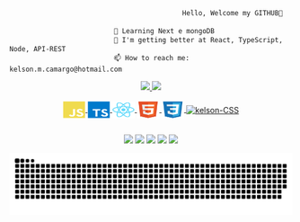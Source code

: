                                                Hello, Welcome my GITHUB👋
          
                              🚀 Learning Next e mongoDB
                              🌱 I'm getting better at React, TypeScript, Node, API-REST
                              📫 How to reach me: kelson.m.camargo@hotmail.com

<div align="center">
  <a href="https://github.com/kelsoncamargo">
  <img height="180em" src="https://github-readme-stats.vercel.app/api?username=kelsoncamargo&show_icons=true&theme=dark&include_all_commits=true&count_private=true"/>
  <img height="180em" src="https://github-readme-stats.vercel.app/api/top-langs/?username=kelsoncamargo&layout=compact&langs_count=7&theme=dark"/>
</div>

<div style="display: inline_block" align="center"><br>
  <img align="center" alt="kelson-Js" height="30" width="40" src="https://raw.githubusercontent.com/devicons/devicon/master/icons/javascript/javascript-plain.svg">
  <img align="center" alt="kelson-Ts" height="30" width="40" src="https://raw.githubusercontent.com/devicons/devicon/master/icons/typescript/typescript-plain.svg">
  <img align="center" alt="kelson-React" height="30" width="40" src="https://raw.githubusercontent.com/devicons/devicon/master/icons/react/react-original.svg">
  <img align="center" alt="kelson-HTML" height="30" width="40" src="https://raw.githubusercontent.com/devicons/devicon/master/icons/html5/html5-original.svg">
  <img align="center" alt="kelson-CSS" height="30" width="40" src="https://raw.githubusercontent.com/devicons/devicon/master/icons/css3/css3-original.svg">
    <img align="center" alt="kelson-CSS" height="30" width="40" src="https://cdn.jsdelivr.net/gh/devicons/devicon/icons/nodejs/nodejs-original.svg">
</div>

##
 
<div align="center"> 
  <a href="https://instagram.com/kelsoncamargo_" target="_blank"><img src="https://img.shields.io/badge/-Instagram-%23E4405F?style=for-the-badge&logo=instagram&logoColor=white" target="_blank"></a>
 	<a href="#"><img src="https://img.shields.io/badge/Twitch-9146FF?style=for-the-badge&logo=twitch&logoColor=white" target="_blank"></a>
 <a href="#" target="_blank"><img src="https://img.shields.io/badge/Discord-7289DA?style=for-the-badge&logo=discord&logoColor=white" target="_blank"></a> 
  <a href = "mailto:kelson.m.camargo@gmail.com"><img src="https://img.shields.io/badge/-Gmail-%23333?style=for-the-badge&logo=gmail&logoColor=white" target="_blank"></a>
  <a href="https://www.linkedin.com/in/kelsonc/" target="_blank"><img src="https://img.shields.io/badge/-LinkedIn-%230077B5?style=for-the-badge&logo=linkedin&logoColor=white" target="_blank"></a> 
 
  ![Snake animation](https://github.com/kelson-M-C/kelson-M-C/blob/output/github-contribution-grid-snake.svg)
 
</div>
